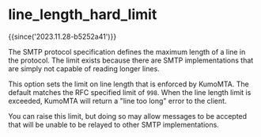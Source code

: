 # line_length_hard_limit

{{since('2023.11.28-b5252a41')}}

The SMTP protocol specification defines the maximum length of a line in the
protocol.  The limit exists because there are SMTP implementations that are
simply not capable of reading longer lines.

This option sets the limit on line length that is enforced by KumoMTA. The
default matches the RFC specified limit of `998`.  When the line length
limit is exceeded, KumoMTA will return a "line too long" error to the
client.

You can raise this limit, but doing so may allow messages to be accepted
that will be unable to be relayed to other SMTP implementations.


